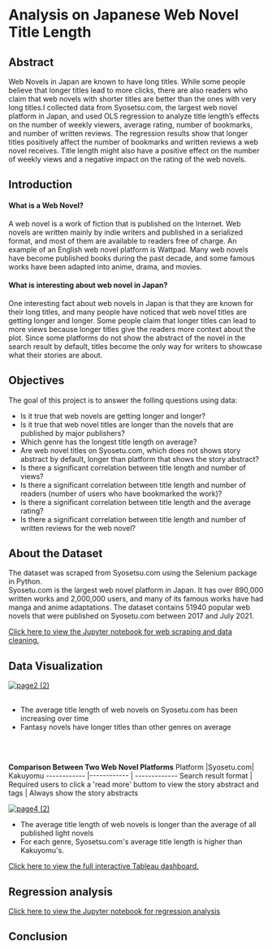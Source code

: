 # Analysis on Japanese Web Novel Title Length

## Abstract
Web Novels in Japan are known to have long titles. While some people believe that longer titles lead to more clicks, there are also readers who claim that web novels with shorter titles are better than the ones with very long titles.I collected data from Syosetsu.com, the largest web novel platform in Japan, and used OLS regression to analyze title length’s effects on the number of weekly viewers, average rating, number of bookmarks, and number of written reviews. The regression results show that longer titles positively affect the number of bookmarks and written reviews a web novel receives. Title length might also have a positive effect on the number of weekly views and a negative impact on the rating of the web novels.

## Introduction
#### What is a Web Novel?
A web novel is a work of fiction that is published on the Internet. Web novels are written mainly by indie writers and published in a serialized format, and most of them are available to readers free of charge. An example of an English web novel platform is Wattpad. Many web novels have become published books during the past decade, and some famous works have been adapted into anime, drama, and movies.
#### What is interesting about web novel in Japan?
One interesting fact about web novels in Japan is that they are known for their long titles, and many people have noticed that web novel titles are getting longer and longer. Some people claim that longer titles can lead to more views because longer titles give the readers more context about the plot. Since some platforms do not show the abstract of the novel in the search result by default, titles become the only way for writers to showcase what their stories are about. 

## Objectives
The goal of this project is to answer the folling questions using data:<br>
* Is it true that web novels are getting longer and longer?
* Is it true that web novel titles are longer than  the novels that are published by major publishers?
* Which genre has the longest title length on average?
* Are web novel titles on Syosetu.com, which does not shows story abstract by default, longer than platform that shows the story abstract?
* Is there a significant correlation between title length and number of views?
* Is there a significant correlation between title length and number of readers (number of users who have bookmarked the work)?
* Is there a significant correlation between title length and the average rating?
* Is there a significant correlation between title length and number of written reviews for the web novel?

## About the Dataset
The dataset was scraped from Syosetsu.com using the Selenium package in Python.<br>
Syosetu.com is the largest web novel platform in Japan. It has over 890,000 written works and 2,000,000 users, and many of its famous works have had manga and anime adaptations. The dataset contains 51940 popular web novels that were published on Syosetu.com between 2017 and July 2021. <br>

[Click here to view the Jupyter notebook for web scraping and data cleaning.](https://github.com/fangevalee/Portfolio/blob/73f9b22f294df776250fe9fa4c6f3c52fe65fb6d/WebNovel/Web%20Novel%20Web%20Scraping%20with%20Selenium.ipynb)

## Data Visualization
<div class='tableauPlaceholder' id='viz1630298726443' style='position: relative'><noscript><a href='#'><img alt='page2 (2) ' src='https:&#47;&#47;public.tableau.com&#47;static&#47;images&#47;Ja&#47;JapaneseWebNovel2&#47;page22&#47;1_rss.png' style='border: none' /></a></noscript><object class='tableauViz'  style='display:none;'><param name='host_url' value='https%3A%2F%2Fpublic.tableau.com%2F' /> <param name='embed_code_version' value='3' /> <param name='site_root' value='' /><param name='name' value='JapaneseWebNovel2&#47;page22' /><param name='tabs' value='no' /><param name='toolbar' value='yes' /><param name='static_image' value='https:&#47;&#47;public.tableau.com&#47;static&#47;images&#47;Ja&#47;JapaneseWebNovel2&#47;page22&#47;1.png' /> <param name='animate_transition' value='yes' /><param name='display_static_image' value='yes' /><param name='display_spinner' value='yes' /><param name='display_overlay' value='yes' /><param name='display_count' value='yes' /><param name='language' value='en-US' /></object></div>
<br>

* The average title length of web novels on Syosetu.com has been increasing over time
* Fantasy novels have longer titles than other genres on average
<br>
<br>

**Comparison Between Two Web Novel Platforms**
Platform |Syosetu.com| Kakuyomu
------------ |------------ | -------------
Search result format | Required users to click a 'read more' buttom to view the story abstract and tags | Always show the story abstracts

<div class='tableauPlaceholder' id='viz1630366441414' style='position: relative'><noscript><a href='#'><img alt='page4 (2) ' src='https:&#47;&#47;public.tableau.com&#47;static&#47;images&#47;Ja&#47;JapaneseWebNovel1&#47;page42&#47;1_rss.png' style='border: none' /></a></noscript><object class='tableauViz'  style='display:none;'><param name='host_url' value='https%3A%2F%2Fpublic.tableau.com%2F' /> <param name='embed_code_version' value='3' /> <param name='site_root' value='' /><param name='name' value='JapaneseWebNovel1&#47;page42' /><param name='tabs' value='no' /><param name='toolbar' value='yes' /><param name='static_image' value='https:&#47;&#47;public.tableau.com&#47;static&#47;images&#47;Ja&#47;JapaneseWebNovel1&#47;page42&#47;1.png' /> <param name='animate_transition' value='yes' /><param name='display_static_image' value='yes' /><param name='display_spinner' value='yes' /><param name='display_overlay' value='yes' /><param name='display_count' value='yes' /><param name='language' value='en-US' /></object></div>    

* The average title length of web novels is longer than the average of all published light novels
* For each genre, Syosetsu.com's average title length is higher than Kakuyomu's.

[Click here to view the full interactive Tableau dashboard.](https://public.tableau.com/views/AnalysisonJapaneseWebNovelTitles/page1?:language=en-US&:display_count=n&:origin=viz_share_link)

## Regression analysis


[Click here to view the Jupyter notebook for regression analysis](https://github.com/fangevalee/Portfolio/blob/94a72217387f805eff18f29bd42f0c5fb78a381e/WebNovel/Web%20Novel%20Regression%20Analysis.ipynb)
## Conclusion
